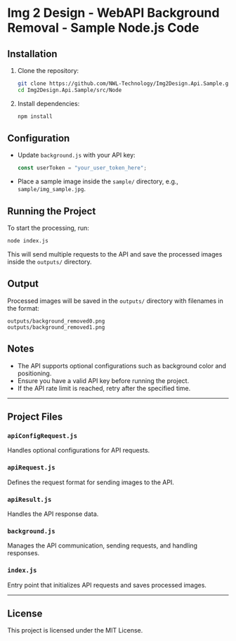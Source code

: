 # Img 2 Design - WebAPI Background Removal - Sample Node.js Code

## Installation

1. Clone the repository:
   ```sh
   git clone https://github.com/NWL-Technology/Img2Design.Api.Sample.git
   cd Img2Design.Api.Sample/src/Node
   ```
2. Install dependencies:
   ```sh
   npm install
   ```

## Configuration

- Update `background.js` with your API key:
  ```javascript
  const userToken = "your_user_token_here";
  ```
- Place a sample image inside the `sample/` directory, e.g., `sample/img_sample.jpg`.

## Running the Project

To start the processing, run:

```sh
node index.js
```

This will send multiple requests to the API and save the processed images inside the `outputs/` directory.

## Output

Processed images will be saved in the `outputs/` directory with filenames in the format:

```
outputs/background_removed0.png
outputs/background_removed1.png
```

## Notes

- The API supports optional configurations such as background color and positioning.
- Ensure you have a valid API key before running the project.
- If the API rate limit is reached, retry after the specified time.

---

## Project Files

### `apiConfigRequest.js`

Handles optional configurations for API requests.

### `apiRequest.js`

Defines the request format for sending images to the API.

### `apiResult.js`

Handles the API response data.

### `background.js`

Manages the API communication, sending requests, and handling responses.

### `index.js`

Entry point that initializes API requests and saves processed images.

---

## License

This project is licensed under the MIT License.
